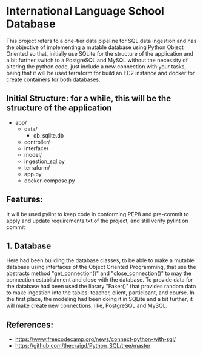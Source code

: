 # International Language School Database
This project refers to a one-tier data pipeline for SQL data ingestion and has the objective of implementing a mutable database using Python Object Oriented so that, initially use SQLite for the structure of the application and a bit further switch to a PostgreSQL and MySQL without the necessity of altering the python code, just include a new connection with your tasks, being that it will be used terraform for build an EC2 instance and docker for create containers for both databases.  

## Initial Structure: for a while, this will be the structure of the application
 - app/
    - data/
        - db_sqlite.db
    - controller/
    - interface/
    - model/
    - ingestion_sql.py
    - terraform/
    - app.py
    - docker-compose.py

## Features: 
It will be used pylint to keep code in conforming PEP8 and pre-commit to apply and update requirements.txt of the project, and still verify pylint on commit

## 1. Database
Here had been building the database classes, to be able to make a mutable database using interfaces of the Object Oriented Programming, that use the abstracts method "get_connection()" and "close_connection()" to may the connection establishment and close with the database. To provide data for the database had been used the library "Faker()" that provides random data to make ingestion into the tables: teacher, client, participant, and course. In the first place, the modeling had been doing it in SQLite and a bit further, it will make create new connections, like, PostgreSQL and MySQL.


## References: 
- https://www.freecodecamp.org/news/connect-python-with-sql/
- https://github.com/thecraigd/Python_SQL/tree/master